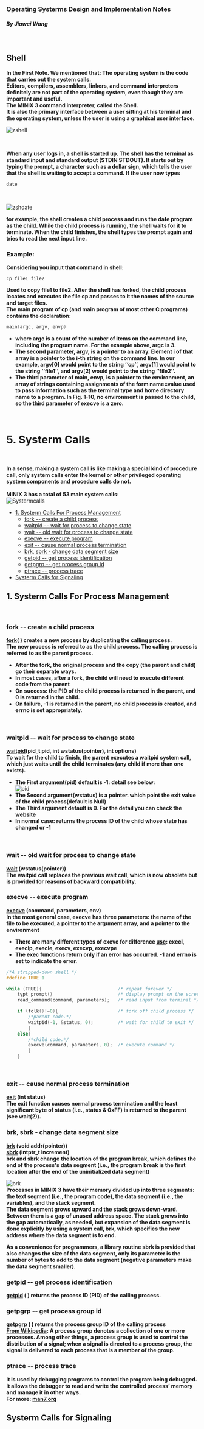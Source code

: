 ### Operating Systerms Design and Implementation Notes

##### By Jiawei Wang
<br>

## Shell

**In the First Note. We mentioned that: The operating system is the code that carries out the system calls.<br>
Editors, compilers, assemblers, linkers, and command interpreters definitely are not part of the operating system, even though they are important and useful.**
<br>
**The MINIX 3 command interpreter, called the Shell.**<br>
**It is also the primary interface between a user sitting at his terminal and the operating system, unless the user is using a graphical user interface.**<br>

![zshell](Sources/zshell.png)

<br>

**When any user logs in, a shell is started up. The shell has the terminal as standard input and standard output (STDIN STDOUT). It starts out by typing the prompt, a character such as a dollar sign, which tells the user that the shell is waiting to accept a command. If the user now types**<br>
```shell
date
```
<br>

![zshdate](Sources/date.png)<br>

**for example, the shell creates a child process and runs the date program as the child. While the child process is running, the shell waits for it to terminate. When the child finishes, the shell types the prompt again and tries to read the next input line.**<br>

### Example:
**Considering you input that command in shell:**<br>
```shell
cp file1 file2
```
**Used to copy file1 to file2. After the shell has forked, the child process locates and executes the file cp and passes to it the names of the source and target files.**<br>
**The main program of cp (and main program of most other C programs) contains the declaration:**
```c
main(argc, argv, envp)
```
* **where argc is a count of the number of items on the command line, including the program name. For the example above, argc is 3.**
* **The second parameter, argv, is a pointer to an array. Element i of that array is a pointer to the i-th string on the command line. In our example, argv[0] would point to the string ‘‘cp’’, argv[1] would point to the string ‘‘file1’’, and argv[2] would point to the string ‘‘file2’’.**
* **The third parameter of main, envp, is a pointer to the environment, an array of strings containing assignments of the form name=value used to pass information such as the terminal type and home directory name to a program. In Fig. 1-10, no environment is passed to the child, so the third parameter of execve is a zero.**

<br>

# 5. Systerm Calls

<br>

**In a sense, making a system call is like making a special kind of procedure call, only system calls enter the kernel or other privileged operating system components and procedure calls do not.**
<br><br>
**MINIX 3 has a total of 53 main system calls:**<br>
![Systermcalls](Sources/Systermcalls.png)<br>



<!-- vim-markdown-toc GFM -->

* [1. Systerm Calls For Process Management](#1-systerm-calls-for-process-management)
    * [fork -- create a child process](#fork----create-a-child-process)
    * [waitpid -- wait for process to change state](#waitpid----wait-for-process-to-change-state)
    * [wait -- old wait for process to change state](#wait----old-wait-for-process-to-change-state)
    * [execve -- execute program](#execve----execute-program)
    * [exit -- cause normal process termination](#exit----cause-normal-process-termination)
    * [brk, sbrk - change data segment size](#brk-sbrk---change-data-segment-size)
    * [getpid -- get process identification](#getpid----get-process-identification)
    * [getpgrp -- get process group id](#getpgrp----get-process-group-id)
    * [ptrace -- process trace](#ptrace----process-trace)
* [Systerm Calls for Signaling](#systerm-calls-for-signaling)

<!-- vim-markdown-toc -->


## 1. Systerm Calls For Process Management
<br>

### fork -- create a child process

**[fork](https://man7.org/linux/man-pages/man2/fork.2.html)( ) creates a new process by duplicating the calling process.<br>
The new process is referred to as the child process.  The calling process is referred to as the parent process.**<br>
* **After the fork, the original process and the copy (the parent and child) go their separate ways.**
* **In most cases, after a fork, the child will need to execute different code from the parent**
* **On success: the PID of the child process is returned in the parent, and 0 is returned in the child.**
* **On failure, -1 is returned in the parent, no child process is created, and errno is set appropriately.**
<br>

### waitpid -- wait for process to change state
**[waitpid](https://man7.org/linux/man-pages/man2/waitpid.2.html)(pid_t pid, int wstatus(pointer), int options)**<br>
**To wait for the child to finish, the parent executes a waitpid system call, which just waits until the child terminates (any child if more than one exists).**
* **The First argument(pid) default is -1: detail see below:** <br>
![pid](Sources/getpid_pid.png)<br>
* **The Second argument(wstatus) is a pointer. which point the exit value of the child process(default is Null)**
* **The Third argument default is 0. For the detail you can check the [website](https://man7.org/linux/man-pages/man2/waitpid.2.html)**
* **In normal case: returns the process ID of the child whose state has changed or -1**
<br>

### wait -- old wait for process to change state
**[wait](https://man7.org/linux/man-pages/man2/waitpid.2.html) (wstatus(pointer))**<br>
**The waitpid call replaces the previous wait call, which is now obsolete but is provided for reasons of backward compatibility.**
<br>

### execve -- execute program
**[execve](https://man7.org/linux/man-pages/man3/exec.3.html) (command, parameters, env)**<br>
**In the most general case, execve has three parameters: the name of the file to be executed, a pointer to the argument array, and a pointer to the environment**<br>

* **There are many different types of exeve for difference [use](https://man7.org/linux/man-pages/man3/exec.3.html): execl, execlp, execle, execv, execvp, execvpe**
* **The exec functions return only if an error has occurred. -1 and errno is set to indicate the error.**

```c
/*A stripped-down shell */
#define TRUE 1

while (TRUE){                            /* repeat forever */
    typt_prompt()                        /* display prompt on the screen */
    read_command(command, parameters);   /* read input from terminal */

    if (folk()!=0){                      /* fork off child process */
        /*parent code.*/
        waitpid(-1, &status, 0);         /* wait for child to exit */
        }
    else{
        /*child code.*/
        execve(command, parameters, 0);  /* execute command */
        }
    }

```
<br>

### exit -- cause normal process termination
**[exit](https://www.man7.org/linux/man-pages/man3/exit.3.html) (int status)**<br>
**The exit function causes normal process termination and the least significant byte of status (i.e., status & 0xFF) is returned to the parent (see wait(2)).**
<br>

### brk, sbrk - change data segment size
**[brk](https://man7.org/linux/man-pages/man2/brk.2.html) (void addr(pointer))**<br>
**[sbrk](https://man7.org/linux/man-pages/man2/brk.2.html) (intptr_t increment)**<br>
**brk and sbrk change the location of the program break, which defines the end of the process's data segment (i.e., the program break is the first location after the end of the uninitialized data segment)**<br>

![brk](Sources/brk.png)<br>
**Processes in MINIX 3 have their memory divided up into three segments: the text segment (i.e., the program code), the data segment (i.e., the variables), and the stack segment. <br>The data segment grows upward and the stack grows down-ward. Between them is a gap of unused address space. The stack grows into the gap automatically, as needed, but expansion of the data segment is done explicitly by using a system call, brk, which specifies the new address where the data segment is to end.**<br>

**As a convenience for programmers, a library routine sbrk is provided that also changes the size of the data segment, only its parameter is the number of bytes to add to the data segment (negative parameters make the data segment smaller).**
<br>


### getpid -- get process identification
**[getpid](https://man7.org/linux/man-pages/man2/getpid.2.html) ( ) returns the process ID (PID) of the calling process.**
<br>

### getpgrp -- get process group id
**[getpgrp](https://man7.org/linux/man-pages/man2/getpgrp.2.html) ( ) returns the process group ID of the calling process**<br>
**[From Wikipedia](https://en.wikipedia.org/wiki/Process_group): A process group denotes a collection of one or more processes. Among other things, a process group is used to control the distribution of a signal; when a signal is directed to a process group, the signal is delivered to each process that is a member of the group.**
<br>


### ptrace -- process trace
**It is used by debugging programs to control the program being debugged. It allows the debugger to read and write the controlled process’ memory and manage it in other ways.**<br>
**For more: [man7.org](https://man7.org/linux/man-pages/man2/ptrace.2.html)**
<br>



## Systerm Calls for Signaling











